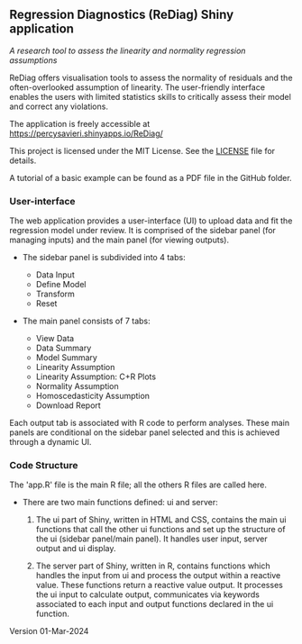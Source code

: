 ## Regression Diagnostics (ReDiag) Shiny application   
*A research tool to assess the linearity and normality regression assumptions*  

ReDiag offers visualisation tools to assess the normality of residuals and the often-overlooked assumption of linearity. The user-friendly interface enables the users with limited statistics skills to critically assess their model and correct any violations. 

The application is freely accessible at <https://percysavieri.shinyapps.io/ReDiag/>

This project is licensed under the MIT License. See the [LICENSE](./LICENSE) file for details.

A tutorial of a basic example can be found as a PDF file in the GitHub folder.

### User-interface
The web application provides a user-interface (UI) to upload data and fit the regression model under review. It is comprised of the sidebar panel (for managing inputs) and the main panel (for viewing outputs).  

* The sidebar panel is subdivided into 4 tabs:
  +	Data Input
  +	Define Model
  +	Transform
  +	Reset  

* The main panel consists of 7 tabs:
  +	View Data
  + Data Summary
  +	Model Summary
  +	Linearity Assumption
  +	Linearity Assumption: C+R Plots
  +	Normality Assumption
  +	Homoscedasticity Assumption
  +	Download Report  

Each output tab is associated with R code to perform analyses. These main panels are conditional on the sidebar panel selected and this is achieved through a dynamic UI.

### Code Structure
The 'app.R' file is the main R file; all the others R files are called here.

* There are two main functions defined: ui and server:
  1. The ui part of Shiny, written in HTML and CSS, contains the main ui functions that call the other ui functions and set up the structure of the ui (sidebar panel/main panel). It handles user input, server output and ui display.

  2. The server part of Shiny, written in R, contains functions which handles the input from ui and process the output within a reactive value. These functions return a reactive value output. It processes the ui input to calculate output, communicates via keywords associated to each input and output functions declared in the ui function.  

            
Version 01-Mar-2024
